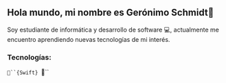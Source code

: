 ## Hola mundo, mi nombre es Gerónimo Schmidt👋
Soy estudiante de informática y desarrollo de software 💻, actualmente me encuentro aprendiendo nuevas tecnologías de mi interés. 


### Tecnologías:

```{Swift}
```


<!--
**geroschmidt/geroschmidt** is a ✨ _special_ ✨ repository because its `README.md` (this file) appears on your GitHub profile.

Here are some ideas to get you started:

- 🔭 I’m currently working on ...
- 🌱 I’m currently learning ...
- 👯 I’m looking to collaborate on ...
- 🤔 I’m looking for help with ...
- 💬 Ask me about ...
- 📫 How to reach me: ...
- 😄 Pronouns: ...
- ⚡ Fun fact: ...
-->

